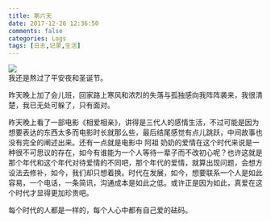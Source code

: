 ```yaml
---
title: 第六天
date: 2017-12-26 12:36:50
comments: false
categories: Logs
tags: [日志,记录,生活]
---
```

![](http://wx4.sinaimg.cn/mw690/ad108d28gy1fmtxeqlo9qj20hs0acmxh.jpg)  
我还是熬过了平安夜和圣诞节。  

昨天晚上加了会儿班，回家路上寒风和浓烈的失落与孤独感向我阵阵袭来，我很清楚，我已无处可躲了，只有面对。  

昨天晚上看了一部电影《相爱相亲》，讲得是三代人的感情生活，不过可能是因为想要表达的东西太多而电影时长就那么些，最后结尾感觉有点儿跳跃，中间故事也没有完全的阐述出来。还有一点就是电影中 阿祖 奶奶的爱情在这个时代来说是一种很不可思议的存在，如今有谁能为一个人等待一辈子而不改初心呢？也许这就是那个年代和这个年代对待爱情的不同吧，那个年代的爱情，就算出现问题，会想方设法去修补，如今，我们却只想着换。时代在发展，如今，想要联系一个人是如此容易，一个电话，一条简讯，沟通成本是如此之低。或许正是因为如此，真爱在这个时代才显得更加珍贵吧。  

每个时代的人都是一样的，每个人心中都有自己爱的砝码。